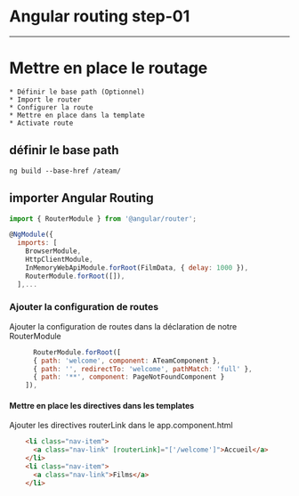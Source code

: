 Angular routing step-01
=======================

- - - - 

# Mettre en place le routage #

    * Définir le base path (Optionnel)
    * Import le router 
    * Configurer la route 
    * Mettre en place dans la template 
    * Activate route
    
## définir le base path ##
`ng build --base-href /ateam/`
## importer Angular Routing ##
```javascript 
import { RouterModule } from '@angular/router';

@NgModule({
  imports: [
    BrowserModule,
    HttpClientModule,
    InMemoryWebApiModule.forRoot(FilmData, { delay: 1000 }),
    RouterModule.forRoot([]),
  ],...
```


### Ajouter la configuration de routes  ###
Ajouter la configuration de routes dans la déclaration de notre RouterModule
```javascript    
      RouterModule.forRoot([
      { path: 'welcome', component: ATeamComponent },
      { path: '', redirectTo: 'welcome', pathMatch: 'full' },
      { path: '**', component: PageNotFoundComponent }
    ]),
```

#### Mettre en place les directives dans les templates ####
Ajouter les directives routerLink dans le app.component.html
```html
    <li class="nav-item">
      <a class="nav-link" [routerLink]="['/welcome']">Accueil</a>
    </li>
    <li class="nav-item">
      <a class="nav-link">Films</a>
    </li>
```
